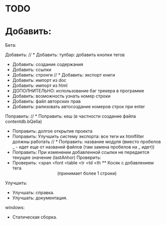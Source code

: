 TODO
====

Добавить:
=======

Бета:

Добавить:
// * Добавить: тулбар: добавить кнопки тегов
* Добавить: создание содержания
* Добавить: ссылки
* Добавить: стронги
// * Добавить: экспорт книги
* Добавить: импорт из doc
* Добавить: импорт из html
* ДОПОЛНИТЕЛЬНО: использование баг трекера в программе
* Добавить: возможность узнать номер строки
* Добавить: файл авторских прав
* Добавить: рализовать автосоздание номеров строк при enter

Поправить:
// * Поправить: кеш (в частности создание файла contentdb.bQella)
* Поправить: долгое открытие проекта
* Поправить: Улучшить систему экспорта: все теги их htmlfilter должны работать
// * Поправить: название модуля (вместо пробелов _  -  идет еще от названий файлов (там замена пробелов на _ идет))
* Поправить: При изменении добавленной ссылки не передается текущее значение (lastAnhor)
Проверить:
* Проверить:  <span </span> <font </font>  <table </table> <tr <tr> </tr> <td <td> </td> <th> <th </th>
** Косяк с добавлением тега <center> (принимает более 1 строки)

Улучшить:
* Улучшать: справка.
* Улучшать: документация.

windows:
* Статическая сборка.
